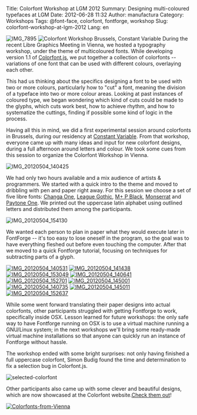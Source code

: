 Title: Colorfont Workshop at LGM 2012
Summary: Designing multi-coloured typefaces at LGM
Date: 2012-06-28 11:32
Author: manufactura
Category: Workshops
Tags: @font-face, colorfont, fontforge, workshop
Slug: colorfont-workshop-at-lgm-2012
Lang: en

![](http://blog.manufacturaindependente.org/wp-content/uploads/2012/06/IMG_7895-300x200.jpg "IMG_7895")
![](http://blog.manufacturaindependente.org/wp-content/uploads/2012/06/IMG_7898-300x200.jpg "Colorfont Workshop Brussels, Constant Variable")
During the recent Libre Graphics Meeting in Vienna, we hosted a
typography workshop, under the theme of multicoloured fonts. While
developing version 1.1 of
[Colorfont.js](http://manufacturaindependente.org/colorfont), we put
together a collection of colorfonts -- variations of one font that can
be used with different colours, overlaying each other.

This had us thinking about the specifics designing a font to be used
with two or more colours, particularly how to "cut" a font, meaning the
division of a typeface into two or more colour areas. Looking at past
instances of coloured type, we began wondering which kind of cuts could
be made to the glyphs, which cuts work best, how to achieve rhythm, and
how to systematize the cuttings, finding if possible some kind of logic
in the process.

Having all this in mind, we did a first experimental session around
colorfonts in Brussels, during our residency at [Constant
Variable](http://variable.constantvzw.org/). From that workshop,
everyone came up with many ideas and input for new colorfont designs,
during a full afternoon around letters and colour. We took some cues
from this session to organize the Colorfont Workshop in Vienna.

![](http://blog.manufacturaindependente.org/wp-content/uploads/2012/06/IMG_20120504_140425-1024x768.jpg "IMG_20120504_140425")

We had only two hours available and a mix audience of artists &
programmers. We started with a quick intro to the theme and moved to
dribbling with pen and paper right away. For this session we choose a
set of five libre fonts: [Changa
One](http://www.google.com/webfonts/specimen/Changa+One), [League
Gothic](http://www.theleagueofmoveabletype.com/league-gothic), [M+ P
Black](http://mplus-fonts.sourceforge.jp/mplus-outline-fonts/design/index-en.html#prop),
[Monserrat](http://www.google.com/webfonts/specimen/Montserrat) and
[Paytone One](http://www.google.com/webfonts/specimen/Paytone+One). We
printed out the uppercase latin alphabet using outlined letters and
distributed them among the participants.

![](http://blog.manufacturaindependente.org/wp-content/uploads/2012/06/IMG_20120504_154130-1024x768.jpg "IMG_20120504_154130")

We wanted each person to plan in paper what they would execute later in
FontForge -- it's too easy to lose oneself in the program, so the goal
was to have everything fleshed out before even touching the computer.
After that we moved to a quick Fontforge tutorial, focusing on
techniques for subtracting parts of a glyph.

[![](http://blog.manufacturaindependente.org/wp-content/uploads/2012/06/IMG_20120504_140531-300x225.jpg "IMG_20120504_140531")](http://blog.manufacturaindependente.org/wp-content/uploads/2012/06/IMG_20120504_140531.jpg)
[![](http://blog.manufacturaindependente.org/wp-content/uploads/2012/06/IMG_20120504_141438-300x225.jpg "IMG_20120504_141438")](http://blog.manufacturaindependente.org/wp-content/uploads/2012/06/IMG_20120504_141438.jpg)
[![](http://blog.manufacturaindependente.org/wp-content/uploads/2012/06/IMG_20120504_153049-300x225.jpg "IMG_20120504_153049")](http://blog.manufacturaindependente.org/wp-content/uploads/2012/06/IMG_20120504_153049.jpg)
[![](http://blog.manufacturaindependente.org/wp-content/uploads/2012/06/IMG_20120504_140641-300x225.jpg "IMG_20120504_140641")](http://blog.manufacturaindependente.org/wp-content/uploads/2012/06/IMG_20120504_140641.jpg)
[![](http://blog.manufacturaindependente.org/wp-content/uploads/2012/06/IMG_20120504_152701-300x225.jpg "IMG_20120504_152701")](http://blog.manufacturaindependente.org/wp-content/uploads/2012/06/IMG_20120504_152701.jpg)
[![](http://blog.manufacturaindependente.org/wp-content/uploads/2012/06/IMG_20120504_145001-300x225.jpg "IMG_20120504_145001")](http://blog.manufacturaindependente.org/wp-content/uploads/2012/06/IMG_20120504_145001.jpg)
[![](http://blog.manufacturaindependente.org/wp-content/uploads/2012/06/IMG_20120504_140735-300x225.jpg "IMG_20120504_140735")](http://blog.manufacturaindependente.org/wp-content/uploads/2012/06/IMG_20120504_140735.jpg)
[![](http://blog.manufacturaindependente.org/wp-content/uploads/2012/06/IMG_20120504_145011-300x225.jpg "IMG_20120504_145011")](http://blog.manufacturaindependente.org/wp-content/uploads/2012/06/IMG_20120504_145011.jpg)
[![](http://blog.manufacturaindependente.org/wp-content/uploads/2012/06/IMG_20120504_152637-300x225.jpg "IMG_20120504_152637")](http://blog.manufacturaindependente.org/wp-content/uploads/2012/06/IMG_20120504_152637.jpg)

While some went forward translating their paper designs into actual
colorfonts, other participants struggled with getting Fontforge to work,
specifically inside OSX. Lesson learned for future workshops: the only
safe way to have Fontforge running on OSX is to use a virtual machine
running a GNU/Linux system; in the next workshops we'll bring some
ready-made virtual machine installations so that anyone can quickly run
an instance of Fontforge without hassle.

The workshop ended with some bright surprises: not only having finished
a full uppercase colorfont, Simon Budig found the time and determination
to fix a selection bug in Colorfont.js.

![](http://blog.manufacturaindependente.org/wp-content/uploads/2012/06/selected-colorfont1.png "selected-colorfont")

Other participants also came up with some clever and beautiful designs,
which are now showcased at the Colorfont website.[Check them
out](http://manufacturaindependente.com/colorfont/workshop-lgm2012.html "Colorfont Workshop, LGM 2012")!

[![](http://blog.manufacturaindependente.org/wp-content/uploads/2012/06/Colorfonts-from-Vienna-1024x536.png "Colorfonts-from-Vienna")](http://manufacturaindependente.com/colorfont/workshop-lgm2012.html)

